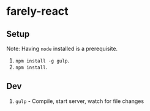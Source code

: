 # farely-react

## Setup
Note: Having `node` installed is a prerequisite.

1. `npm install -g gulp`.
2. `npm install`.

## Dev

1. `gulp` - Compile, start server, watch for file changes